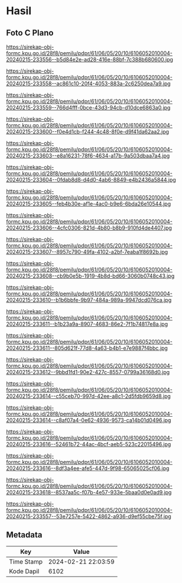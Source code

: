 # Hasil

## Foto C Plano

https://sirekap-obj-formc.kpu.go.id/28f8/pemilu/pdpr/61/06/05/20/10/6106052010004-20240215-233556--b5d84e2e-ad28-416e-88bf-7c388b680600.jpg

https://sirekap-obj-formc.kpu.go.id/28f8/pemilu/pdpr/61/06/05/20/10/6106052010004-20240215-233558--ac861c10-20f4-4053-883a-2c6250dea7a9.jpg

https://sirekap-obj-formc.kpu.go.id/28f8/pemilu/pdpr/61/06/05/20/10/6106052010004-20240215-233559--766d4fff-0bce-43d3-94cb-d10dce6863a0.jpg

https://sirekap-obj-formc.kpu.go.id/28f8/pemilu/pdpr/61/06/05/20/10/6106052010004-20240215-233600--f0e4d1cb-f244-4c48-8f0e-d9f41da62aa2.jpg

https://sirekap-obj-formc.kpu.go.id/28f8/pemilu/pdpr/61/06/05/20/10/6106052010004-20240215-233603--e8a16231-78f6-4634-a17b-9a503dbaa7a4.jpg

https://sirekap-obj-formc.kpu.go.id/28f8/pemilu/pdpr/61/06/05/20/10/6106052010004-20240215-233604--0fdab8d8-d4d0-4ab6-8849-e4b2436a5844.jpg

https://sirekap-obj-formc.kpu.go.id/28f8/pemilu/pdpr/61/06/05/20/10/6106052010004-20240215-233605--feb4b30e-af1e-4ac0-b9e6-6bda26e10544.jpg

https://sirekap-obj-formc.kpu.go.id/28f8/pemilu/pdpr/61/06/05/20/10/6106052010004-20240215-233606--4cfc0306-821d-4b80-b8b9-910fd4de4407.jpg

https://sirekap-obj-formc.kpu.go.id/28f8/pemilu/pdpr/61/06/05/20/10/6106052010004-20240215-233607--8957c790-49fa-4102-a2bf-7eaba1f8692b.jpg

https://sirekap-obj-formc.kpu.go.id/28f8/pemilu/pdpr/61/06/05/20/10/6106052010004-20240215-233608--cb9b0e5b-1919-4b8d-bd66-3060b0748c43.jpg

https://sirekap-obj-formc.kpu.go.id/28f8/pemilu/pdpr/61/06/05/20/10/6106052010004-20240215-233610--b1b6bbfe-9b97-484a-989a-9947dcd076ca.jpg

https://sirekap-obj-formc.kpu.go.id/28f8/pemilu/pdpr/61/06/05/20/10/6106052010004-20240215-233611--b1b23a9a-8907-4683-86e2-7f1b74817e8a.jpg

https://sirekap-obj-formc.kpu.go.id/28f8/pemilu/pdpr/61/06/05/20/10/6106052010004-20240215-233611--805d621f-77d8-4a63-b4b1-e7e9887f4bbc.jpg

https://sirekap-obj-formc.kpu.go.id/28f8/pemilu/pdpr/61/06/05/20/10/6106052010004-20240215-233612--9bbd1fd1-90e2-427c-8557-0799a36168d0.jpg

https://sirekap-obj-formc.kpu.go.id/28f8/pemilu/pdpr/61/06/05/20/10/6106052010004-20240215-233614--c55ceb70-997d-42ee-a8c1-2d5fdb9659d8.jpg

https://sirekap-obj-formc.kpu.go.id/28f8/pemilu/pdpr/61/06/05/20/10/6106052010004-20240215-233614--c8af07a4-0e62-4936-9573-ca14b01d0496.jpg

https://sirekap-obj-formc.kpu.go.id/28f8/pemilu/pdpr/61/06/05/20/10/6106052010004-20240215-233616--52461b72-44ac-4bcf-aeb5-523c22015496.jpg

https://sirekap-obj-formc.kpu.go.id/28f8/pemilu/pdpr/61/06/05/20/10/6106052010004-20240215-233616--8df3a4ee-afe5-447d-9f98-65065025cf06.jpg

https://sirekap-obj-formc.kpu.go.id/28f8/pemilu/pdpr/61/06/05/20/10/6106052010004-20240215-233618--8537aa5c-f07b-4e57-933e-5baa0d0e0ad9.jpg

https://sirekap-obj-formc.kpu.go.id/28f8/pemilu/pdpr/61/06/05/20/10/6106052010004-20240215-233557--53e7257e-5422-4862-a936-d9ef55cbe75f.jpg


## Metadata

| Key        | Value               |
| ---------- | ------------------- |
| Time Stamp | 2024-02-21 22:03:59 |
| Kode Dapil | 6102                |



